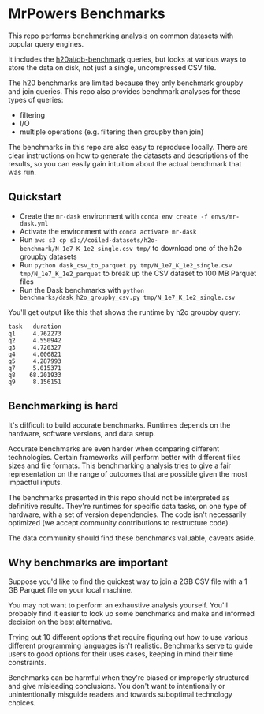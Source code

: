 # MrPowers Benchmarks

This repo performs benchmarking analysis on common datasets with popular query engines.

It includes the [h20ai/db-benchmark](https://github.com/h2oai/db-benchmark) queries, but looks at various ways to store the data on disk, not just a single, uncompressed CSV file.

The h20 benchmarks are limited because they only benchmark groupby and join queries.  This repo also provides benchmark analyses for these types of queries:

* filtering
* I/O
* multiple operations (e.g. filtering then groupby then join)

The benchmarks in this repo are also easy to reproduce locally.  There are clear instructions on how to generate the datasets and descriptions of the results, so you can easily gain intuition about the actual benchmark that was run.

## Quickstart

* Create the `mr-dask` environment with `conda env create -f envs/mr-dask.yml`
* Activate the environment with `conda activate mr-dask`
* Run `aws s3 cp s3://coiled-datasets/h2o-benchmark/N_1e7_K_1e2_single.csv tmp/` to download one of the h2o groupby datasets
* Run `python dask_csv_to_parquet.py tmp/N_1e7_K_1e2_single.csv tmp/N_1e7_K_1e2_parquet` to break up the CSV dataset to 100 MB Parquet files
* Run the Dask benchmarks with `python benchmarks/dask_h2o_groupby_csv.py tmp/N_1e7_K_1e2_single.csv`

You'll get output like this that shows the runtime by h2o groupby query:

```
task   duration
q1     4.762273
q2     4.550942
q3     4.720327
q4     4.006821
q5     4.287993
q7     5.015371
q8    68.201933
q9     8.156151
```

## Benchmarking is hard

It's difficult to build accurate benchmarks.  Runtimes depends on the hardware, software versions, and data setup.

Accurate benchmarks are even harder when comparing different technologies.  Certain frameworks will perform better with different files sizes and file formats.  This benchmarking analysis tries to give a fair representation on the range of outcomes that are possible given the most impactful inputs.

The benchmarks presented in this repo should not be interpreted as definitive results.  They're runtimes for specific data tasks, on one type of hardware, with a set of version dependencies.  The code isn't necessarily optimized (we accept community contributions to restructure code).

The data community should find these benchmarks valuable, caveats aside.

## Why benchmarks are important

Suppose you'd like to find the quickest way to join a 2GB CSV file with a 1 GB Parquet file on your local machine.

You may not want to perform an exhaustive analysis yourself.  You'll probably find it easier to look up some benchmarks and make and informed decision on the best alternative.

Trying out 10 different options that require figuring out how to use various different programming languages isn't realistic.  Benchmarks serve to guide users to good options for their uses cases, keeping in mind their time constraints.

Benchmarks can be harmful when they're biased or improperly structured and give misleading conclusions.  You don't want to intentionally or unintentionally misguide readers and towards suboptimal technology choices.

